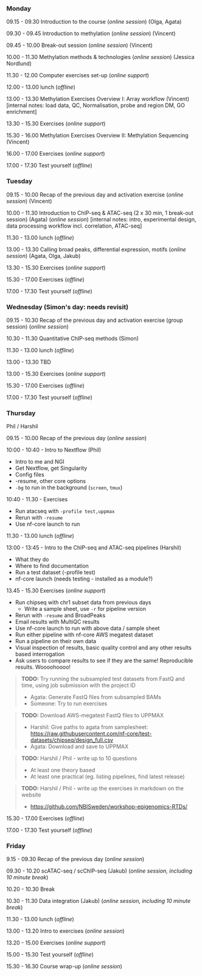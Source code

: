 ### Monday
09.15 - 09.30 Introduction to the course (*online session*) (Olga, Agata)

09.30 - 09.45 Introduction to methylation (*online session*) (Vincent)

09.45 - 10.00 Break-out session (*online session*) (Vincent)

10.00 - 11.30 Methylation methods & technologies (*online session*) (Jessica Nordlund)

11.30 - 12.00 Computer exercises set-up (*online support*)

12.00 - 13.00 lunch (*offline*)

13.00 - 13.30 Methylation Exercises Overview I: Array workflow (Vincent) [internal notes: load data, QC, Normalisation, probe and region DM, GO enrichment]

13.30 - 15.30 Exercises (*online support*)

15.30 - 16.00 Methylation Exercises Overview II: Methylation Sequencing (Vincent)

16.00 - 17.00 Exercises (*online support*)

17.00 - 17.30 Test yourself (*offline*)

### Tuesday
09.15 - 10.00 Recap of the previous day and activation exercise (*online session*) (Vincent)

10.00 - 11.30 Introduction to ChIP-seq & ATAC-seq (2 x 30 min, 1 break-out session) (Agata) (*online session*) [internal notes: intro, experimental design, data processing workflow incl. correlation, ATAC-seq]

11.30 - 13.00 lunch (*offline*)

13.00 - 13.30 Calling broad peaks, differential expression, motifs (*online session*) (Agata, Olga, Jakub)

13.30 - 15.30 Exercises (*online support*)

15.30 - 17.00 Exercises (*offline*)

17.00 - 17.30 Test yourself (*offline*)

### Wednesday (Simon's day: needs revisit)
09.15 - 10.30 Recap of the previous day and activation exercise (group session) (*online session*)

10.30 - 11.30 Quantitative ChIP-seq methods (Simon)

11.30 - 13.00 lunch (*offline*)

13.00 - 13.30 TBD

13.00 - 15.30 Exercises (*online support*)

15.30 - 17.00 Exercises (*offline*)

17.00 - 17.30 Test yourself (*offline*)

### Thursday

Phil / Harshil

09.15 - 10.00 Recap of the previous day (*online session*)

10:00 - 10:40 - Intro to Nextflow (Phil)
* Intro to me and NGI
* Get Nextflow, get Singularity
* Config files
* -resume, other core options
* `-bg` to run in the background (`screen`, `tmux`)

10:40 - 11.30 - Exercises
* Run atacseq with `-profile test,uppmax`
* Rerun with `-resume`
* Use nf-core launch to run

11.30 - 13.00 lunch (*offline*)

13:00 - 13:45 - Intro to the ChIP-seq and ATAC-seq pipelines (Harshil)
* What they do
* Where to find documentation
* Run a test dataset (-profile test)
* nf-core launch (needs testing - installed as a module?)

13.45 - 15.30 Exercises (*online support*)

* Run chipseq with chr1 subset data from previous days
  * Write a sample sheet, use `-r` for pipeline version
* Rerun with `-resume` and BroadPeaks
* Email results with MultiQC results
* Use nf-core launch to run with above data / sample sheet
* Run either pipeline with nf-core AWS megatest dataset
* Run a pipeline on their own data
* Visual inspection of results, basic quality control and any other results based interrogation
* Ask users to compare results to see if they are the same! Reproducible results. Woooohoooo!

> **TODO:** Try running the subsampled test datasets from FastQ and time, using job submission with the project ID
> * Agata: Generate FastQ files from subsampled BAMs
> * Someone: Try to run exercises

> **TODO:** Download AWS-megatest FastQ files to UPPMAX
> * Harshil: Give paths to agata from samplesheet: https://raw.githubusercontent.com/nf-core/test-datasets/chipseq/design_full.csv
> * Agata: Download and save to UPPMAX

> **TODO:** Harshil / Phil - write up to 10 questions
> * At least one theory based
> * At least one practical (eg. listing pipelines, find latest release)

> **TODO:** Harshil / Phil - write up the exercises in markdown on the website
> * https://github.com/NBISweden/workshop-epigenomics-RTDs/

15.30 - 17.00 Exercises (*offline*)

17.00 - 17.30 Test yourself (*offline*)

### Friday
9.15 - 09.30 Recap of the previous day (*online session*)

09.30 - 10.20 scATAC-seq / scChIP-seq (Jakub) (*online session, including 10 minute break*)

10.20 - 10.30 Break

10.30 - 11.30 Data integration (Jakub) (*online session, including 10 minute break*)

11.30 - 13.00 lunch (*offline*)

13.00 - 13.20 Intro to exercises (*online session*)

13.20 - 15.00 Exercises (*online support*)

15.00 - 15.30 Test yourself (*offline*)

15.30 - 16.30 Course wrap-up (*online session*)
